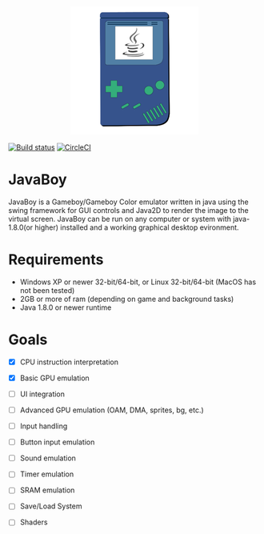 <p align=center>
<img src="https://github.com/didgeridoomh/javaboy/raw/master/resources/icon_256.png" alt="JavaBoy Logo")
</p>

[![Build status](https://ci.appveyor.com/api/projects/status/pj05n0rgh67u22pm?svg=true)](https://ci.appveyor.com/project/DidgeridooMH/javaboy)
[![CircleCI](https://circleci.com/gh/DidgeridooMH/JavaBoy/tree/master.svg?style=shield&circle-token=:circle-token)](https://circleci.com/gh/DidgeridooMH/JavaBoy/tree/master)

# JavaBoy
JavaBoy is a Gameboy/Gameboy Color emulator written in java using the swing framework for GUI controls and Java2D to render the image to the virtual screen. JavaBoy can be run on any computer or system with java-1.8.0(or higher) installed and a working graphical desktop evironment.

# Requirements
* Windows XP or newer 32-bit/64-bit, or Linux 32-bit/64-bit (MacOS has not been tested)
* 2GB or more of ram (depending on game and background tasks)
* Java 1.8.0 or newer runtime

# Goals
- [X] CPU instruction interpretation

- [X] Basic GPU emulation

- [ ] UI integration

- [ ] Advanced GPU emulation (OAM, DMA, sprites, bg, etc.)

- [ ] Input handling

- [ ] Button input emulation

- [ ] Sound emulation

- [ ] Timer emulation

- [ ] SRAM emulation

- [ ] Save/Load System

- [ ] Shaders
